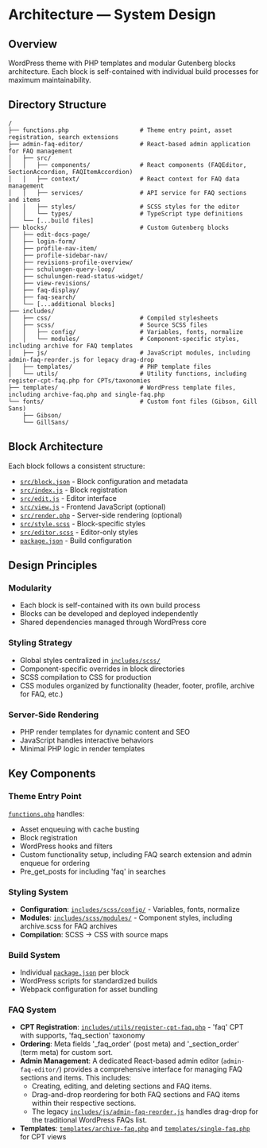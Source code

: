 # Architecture — System Design

## Overview

WordPress theme with PHP templates and modular Gutenberg blocks architecture. Each block is self-contained with individual build processes for maximum maintainability.

## Directory Structure

```
/
├── functions.php                    # Theme entry point, asset registration, search extensions
├── admin-faq-editor/                # React-based admin application for FAQ management
│   ├── src/
│   │   ├── components/              # React components (FAQEditor, SectionAccordion, FAQItemAccordion)
│   │   ├── context/                 # React context for FAQ data management
│   │   ├── services/                # API service for FAQ sections and items
│   │   ├── styles/                  # SCSS styles for the editor
│   │   └── types/                   # TypeScript type definitions
│   └── [...build files]
├── blocks/                          # Custom Gutenberg blocks
│   ├── edit-docs-page/
│   ├── login-form/
│   ├── profile-nav-item/
│   ├── profile-sidebar-nav/
│   ├── revisions-profile-overview/
│   ├── schulungen-query-loop/
│   ├── schulungen-read-status-widget/
│   ├── view-revisions/
│   ├── faq-display/
│   ├── faq-search/
│   └── [...additional blocks]
├── includes/
│   ├── css/                         # Compiled stylesheets
│   ├── scss/                        # Source SCSS files
│   │   ├── config/                  # Variables, fonts, normalize
│   │   └── modules/                 # Component-specific styles, including archive for FAQ templates
│   ├── js/                          # JavaScript modules, including admin-faq-reorder.js for legacy drag-drop
│   ├── templates/                   # PHP template files
│   └── utils/                       # Utility functions, including register-cpt-faq.php for CPTs/taxonomies
├── templates/                       # WordPress template files, including archive-faq.php and single-faq.php
└── fonts/                           # Custom font files (Gibson, Gill Sans)
    ├── Gibson/
    └── GillSans/
```

## Block Architecture

Each block follows a consistent structure:

- [`src/block.json`](blocks/login-form/src/block.json:1) - Block configuration and metadata
- [`src/index.js`](blocks/login-form/src/index.js:1) - Block registration
- [`src/edit.js`](blocks/login-form/src/edit.js:1) - Editor interface
- [`src/view.js`](blocks/login-form/src/view.js:1) - Frontend JavaScript (optional)
- [`src/render.php`](blocks/login-form/src/render.php:1) - Server-side rendering (optional)
- [`src/style.scss`](blocks/login-form/src/style.scss:1) - Block-specific styles
- [`src/editor.scss`](blocks/login-form/src/editor.scss:1) - Editor-only styles
- [`package.json`](blocks/profile-sidebar-nav/package.json:1) - Build configuration

## Design Principles

### Modularity

- Each block is self-contained with its own build process
- Blocks can be developed and deployed independently
- Shared dependencies managed through WordPress core

### Styling Strategy

- Global styles centralized in [`includes/scss/`](includes/scss/main.scss:1)
- Component-specific overrides in block directories
- SCSS compilation to CSS for production
- CSS modules organized by functionality (header, footer, profile, archive for FAQ, etc.)

### Server-Side Rendering

- PHP render templates for dynamic content and SEO
- JavaScript handles interactive behaviors
- Minimal PHP logic in render templates

## Key Components

### Theme Entry Point

[`functions.php`](functions.php:1) handles:

- Asset enqueuing with cache busting
- Block registration
- WordPress hooks and filters
- Custom functionality setup, including FAQ search extension and admin enqueue for ordering
- Pre_get_posts for including 'faq' in searches

### Styling System

- **Configuration**: [`includes/scss/config/`](includes/scss/config/_variables.scss:1) - Variables, fonts, normalize
- **Modules**: [`includes/scss/modules/`](includes/scss/modules/header.scss:1) - Component styles, including archive.scss for FAQ archives
- **Compilation**: SCSS → CSS with source maps

### Build System

- Individual [`package.json`](blocks/profile-sidebar-nav/package.json:1) per block
- WordPress scripts for standardized builds
- Webpack configuration for asset bundling

### FAQ System

- **CPT Registration**: [`includes/utils/register-cpt-faq.php`](includes/utils/register-cpt-faq.php:1) - 'faq' CPT with supports, 'faq_section' taxonomy
- **Ordering**: Meta fields '_faq_order' (post meta) and '_section_order' (term meta) for custom sort.
- **Admin Management**: A dedicated React-based admin editor (`admin-faq-editor/`) provides a comprehensive interface for managing FAQ sections and items. This includes:
  - Creating, editing, and deleting sections and FAQ items.
  - Drag-and-drop reordering for both FAQ sections and FAQ items within their respective sections.
  - The legacy [`includes/js/admin-faq-reorder.js`](includes/js/admin-faq-reorder.js:1) handles drag-drop for the traditional WordPress FAQs list.
- **Templates**: [`templates/archive-faq.php`](templates/archive-faq.php:1) and [`templates/single-faq.php`](templates/single-faq.php:1) for CPT views
